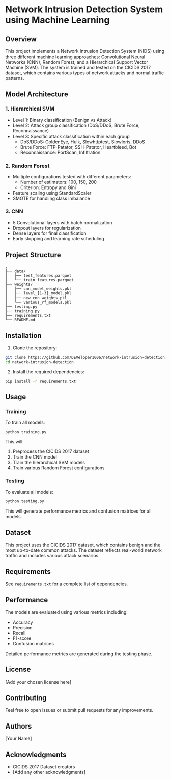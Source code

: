 # Network Intrusion Detection System using Machine Learning

## Overview
This project implements a Network Intrusion Detection System (NIDS) using three different machine learning approaches: Convolutional Neural Networks (CNN), Random Forest, and a Hierarchical Support Vector Machine (SVM). The system is trained and tested on the CICIDS 2017 dataset, which contains various types of network attacks and normal traffic patterns.

## Model Architecture

### 1. Hierarchical SVM
- Level 1: Binary classification (Benign vs Attack)
- Level 2: Attack group classification (DoS/DDoS, Brute Force, Reconnaissance)
- Level 3: Specific attack classification within each group
  - DoS/DDoS: GoldenEye, Hulk, Slowhttptest, Slowloris, DDoS
  - Brute Force: FTP-Patator, SSH-Patator, Heartbleed, Bot
  - Reconnaissance: PortScan, Infiltration

### 2. Random Forest
- Multiple configurations tested with different parameters:
  - Number of estimators: 100, 150, 200
  - Criterion: Entropy and Gini
- Feature scaling using StandardScaler
- SMOTE for handling class imbalance

### 3. CNN
- 5 Convolutional layers with batch normalization
- Dropout layers for regularization
- Dense layers for final classification
- Early stopping and learning rate scheduling

## Project Structure
```
.
├── data/
│   ├── test_features.parquet
│   └── train_features.parquet
├── weights/
│   ├── cnn_model_weights.pkl
│   ├── level_[1-3]_model.pkl
│   ├── new_cnn_weights.pkl
│   └── various_rf_models.pkl
├── testing.py
├── training.py
├── requirements.txt
└── README.md
```

## Installation

1. Clone the repository:
```bash
git clone https://github.com/DEVeloper1006/network-intrusion-detection.git
cd network-intrusion-detection
```

2. Install the required dependencies:
```bash
pip install -r requirements.txt
```

## Usage

### Training
To train all models:
```bash
python training.py
```

This will:
1. Preprocess the CICIDS 2017 dataset
2. Train the CNN model
3. Train the hierarchical SVM models
4. Train various Random Forest configurations

### Testing
To evaluate all models:
```bash
python testing.py
```

This will generate performance metrics and confusion matrices for all models.

## Dataset
This project uses the CICIDS 2017 dataset, which contains benign and the most up-to-date common attacks. The dataset reflects real-world network traffic and includes various attack scenarios.

## Requirements
See `requirements.txt` for a complete list of dependencies.

## Performance
The models are evaluated using various metrics including:
- Accuracy
- Precision
- Recall
- F1-score
- Confusion matrices

Detailed performance metrics are generated during the testing phase.

## License
[Add your chosen license here]

## Contributing
Feel free to open issues or submit pull requests for any improvements.

## Authors
[Your Name]

## Acknowledgments
- CICIDS 2017 Dataset creators
- [Add any other acknowledgments]
